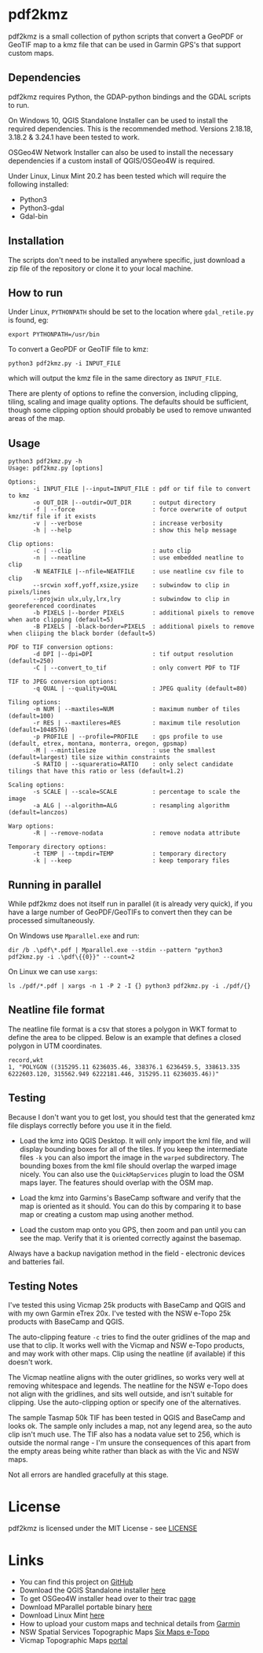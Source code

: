 # pdf2kmz
pdf2kmz is a small collection of python scripts that convert a GeoPDF or GeoTIF map to a kmz file that can be used in Garmin GPS's that support custom maps.

## Dependencies

pdf2kmz requires Python, the GDAP-python bindings and the GDAL scripts to run.

On Windows 10, QGIS Standalone Installer can be used to install the required dependencies.  This is the recommended method. Versions 2.18.18, 3.18.2 & 3.24.1 have been tested to work.

OSGeo4W Network Installer can also be used to install the necessary dependencies if a custom install of QGIS/OSGeo4W is required.

Under Linux, Linux Mint 20.2 has been tested which will require the following installed:
- Python3
- Python3-gdal
- Gdal-bin

## Installation

The scripts don't need to be installed anywhere specific, just download a zip file of the repository or clone it to your local machine.

## How to run

Under Linux, `PYTHONPATH` should be set to the location where `gdal_retile.py` is found, eg:

`export PYTHONPATH=/usr/bin`

To convert a GeoPDF or GeoTIF file to kmz:

`python3 pdf2kmz.py -i INPUT_FILE`

which will output the kmz file in the same directory as `INPUT_FILE`.

There are plenty of options to refine the conversion, including clipping, tiling, scaling and image quality options.  The defaults should be sufficient, though some clipping option should probably be used to remove unwanted areas of the map.

## Usage

```
python3 pdf2kmz.py -h
Usage: pdf2kmz.py [options]

Options:
       -i INPUT_FILE |--input=INPUT_FILE : pdf or tif file to convert to kmz
       -o OUT_DIR |--outdir=OUT_DIR      : output directory
       -f | --force                      : force overwrite of output kmz/tif file if it exists
       -v | --verbose                    : increase verbosity
       -h | --help                       : show this help message

Clip options:
       -c | --clip                       : auto clip
       -n | --neatline                   : use embedded neatline to clip
       -N NEATFILE |--nfile=NEATFILE     : use neatline csv file to clip
       --srcwin xoff,yoff,xsize,ysize    : subwindow to clip in pixels/lines
       --projwin ulx,uly,lrx,lry         : subwindow to clip in georeferenced coordinates
       -b PIXELS |--border PIXELS        : additional pixels to remove when auto clipping (default=5)
       -B PIXELS | -black-border=PIXELS  : additional pixels to remove when cliiping the black border (default=5)

PDF to TIF conversion options:
       -d DPI |--dpi=DPI                 : tif output resolution (default=250)
       -C | --convert_to_tif             : only convert PDF to TIF

TIF to JPEG conversion options:
       -q QUAL | --quality=QUAL          : JPEG quality (default=80)

Tiling options:
       -m NUM | --maxtiles=NUM           : maximum number of tiles (default=100)
       -r RES | --maxtileres=RES         : maximum tile resolution (default=1048576)
       -p PROFILE | --profile=PROFILE    : gps profile to use (default, etrex, montana, monterra, oregon, gpsmap)
       -M | --mintilesize                : use the smallest (default=largest) tile size within constraints
       -S RATIO | --squareratio=RATIO    : only select candidate tilings that have this ratio or less (default=1.2)

Scaling options:
       -s SCALE | --scale=SCALE          : percentage to scale the image
       -a ALG | --algorithm=ALG          : resampling algorithm (default=lanczos)

Warp options:
       -R | --remove-nodata              : remove nodata attribute

Temporary directory options:
       -t TEMP | --tmpdir=TEMP           : temporary directory
       -k | --keep                       : keep temporary files
```

## Running in parallel

While pdf2kmz does not itself run in parallel (it is already very quick), if you have a large number of GeoPDF/GeoTIFs to convert then they can be processed simultaneously.

On Windows use `Mparallel.exe` and run:

`dir /b .\pdf\*.pdf | Mparallel.exe --stdin --pattern "python3 pdf2kmz.py -i .\pdf\{{0}}" --count=2`

On Linux we can use `xargs`:

`ls ./pdf/*.pdf | xargs -n 1 -P 2 -I {} python3 pdf2kmz.py -i ./pdf/{}`

## Neatline file format

The neatline file format is a csv that stores a polygon in WKT format to define the area to be clipped.   Below is an example that defines a closed polygon in UTM coordinates.

```
record,wkt
1, "POLYGON ((315295.11 6236035.46, 338376.1 6236459.5, 338613.335 6222603.120, 315562.949 6222181.446, 315295.11 6236035.46))"
```

## Testing

Because I don't want you to get lost, you should test that the generated kmz file displays correctly before you use it in the field.

* Load the kmz into QGIS Desktop.  It will only import the kml file, and will display bounding boxes for all of the tiles.  If you keep the intermediate files `-k` you can also import the image in the `warped` subdirectory.  The bounding boxes from the kml file should overlap the warped image nicely.  You can also use the `QuickMapServices` plugin to load the OSM maps layer.  The features should overlap with the OSM map.

* Load the kmz into Garmins's BaseCamp software and verify that the map is oriented as it should.  You can do this by comparing it to base map or creating a custom map using another method.

* Load the custom map onto you GPS, then zoom and pan until you can see the map.  Verify that it is oriented correctly against the basemap.

Always have a backup navigation method in the field - electronic devices and batteries fail.

## Testing Notes

I've tested this using Vicmap 25k products with BaseCamp and QGIS and with my own Garmin eTrex 20x.  I've tested with the NSW e-Topo 25k products with BaseCamp and QGIS.

The auto-clipping feature `-c` tries to find the outer gridlines of the map and use that to clip.  It works well with the Vicmap and NSW e-Topo products, and may work with other maps.  Clip using the neatline (if available) if this doesn't work.

The Vicmap neatline aligns with the outer gridlines, so works very well at removing whitespace and legends.  The neatline for the NSW e-Topo does not align with the gridlines, and sits well outside, and isn't suitable for clipping.  Use the auto-clipping option or specify one of the alternatives.

The sample Tasmap 50k TIF has been tested in QGIS and BaseCamp and looks ok.  The sample only includes a map, not any legend area, so the auto clip isn't much use.  The TIF also has a nodata value set to 256, which is outside the normal range - I'm unsure the consequences of this apart from the empty areas being white rather than black as with the Vic and NSW maps.

Not all errors are handled gracefully at this stage.

# License

pdf2kmz is licensed under the MIT License - see [LICENSE](LICENSE)

# Links

* You can find this project on [GitHub](https://github.com/james-2142/pdf2kmz)
* Download the QGIS Standalone installer [here](https://www.qgis.org/en/site/forusers/download.html)
* To get OSGeo4W installer head over to their trac [page](https://trac.osgeo.org/osgeo4w/)
* Download MParallel portable binary [here](https://github.com/lordmulder/MParallel/releases/download/1.0.4/mparallel.2016-06-08.bin-win64.zip)
* Download Linux Mint [here](https://linuxmint.com/download.php)
* How to upload your custom maps and technical details from [Garmin](https://support.garmin.com/en-AU/?faq=cVuMqGHWaM7wTFWMkPNLN9)
* NSW Spatial Services Topographic Maps [Six Maps e-Topo](https://maps.six.nsw.gov.au/etopo.html)
* Vicmap Topographic Maps [portal](https://vicmaptopo.land.vic.gov.au/#/discover-map)


